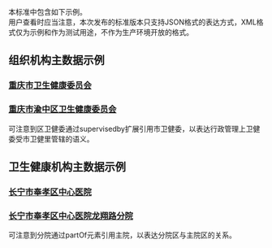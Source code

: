 本标准中包含如下示例。  
用户查看时应当注意，本次发布的标准版本只支持JSON格式的表达方式，XML格式仅为示例和作为测试用途，不作为生产环境开放的格式。  

## 组织机构主数据示例  

### [重庆市卫生健康委员会](Organization-ChongqingHealthCommission.html)    

### [重庆市渝中区卫生健康委员会](Organization-ChongqingYuzhongHealthCommission.html)  
可注意到区卫健委通过supervisedby扩展引用市卫健委，以表达行政管理上卫健委受市卫健里管辖的语义。  


## 卫生健康机构主数据示例  

### [长宁市奉孝区中心医院](Organization-ChangningFengxiaoDistrictCentralHospital.html)     

### [长宁市奉孝区中心医院龙翔路分院](Organization-ChangningFengxiaoDistrictCentralHospitalBranch.html)    
可注意到分院通过partOf元素引用主院，以表达分院区与主院区的关系。  